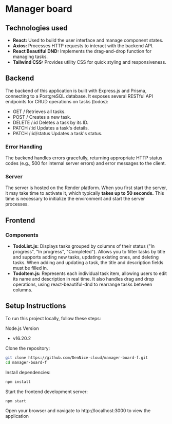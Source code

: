 # Manager board

## Technologies used
- **React:** Used to build the user interface and manage component states.
- **Axios:** Processes HTTP requests to interact with the backend API.
- **React Beautiful DND:** Implements the drag-and-drop function for managing tasks.
- **Tailwind CSS:** Provides utility CSS for quick styling and responsiveness.

## Backend
The backend of this application is built with Express.js and Prisma, connecting to a PostgreSQL database. It exposes several RESTful API endpoints for CRUD operations on tasks (todos):

- GET / Retrieves all tasks.
- POST / Creates a new task.
- DELETE /:id Deletes a task by its ID.
- PATCH /:id Updates a task's details.
- PATCH /:id/status Updates a task's status.

### Error Handling
The backend handles errors gracefully, returning appropriate HTTP status codes (e.g., 500 for internal server errors) and error messages to the client.

### Server 
The server is hosted on the Render platform. 
When you first start the server, it may take time to activate it, which typically **takes up to 50 seconds.** This time is necessary to initialize the environment and start the server processes.

## Frontend
### Components
- **TodoList.js:** Displays tasks grouped by columns of their status ("In progress", "In progress", "Completed"). 
Allows you to filter tasks by title and supports adding new tasks, updating existing ones, and deleting tasks.
When adding and updating a task, the title and description fields must be filled in.
- **TodoItem.js:** Represents each individual task item, allowing users to edit its name and description in real time. It also handles drag and drop operations, using react-beautiful-dnd to rearrange tasks between columns.

## Setup Instructions
To run this project locally, follow these steps:

Node.js Version
- v16.20.2

Clone the repository:
```sh
git clone https://github.com/DenNice-cloud/manager-board-f.git
cd manager-board-f
```

Install dependencies:
```sh
npm install
```

Start the frontend development server:
```sh
npm start
```

Open your browser and navigate to http://localhost:3000 to view the application
